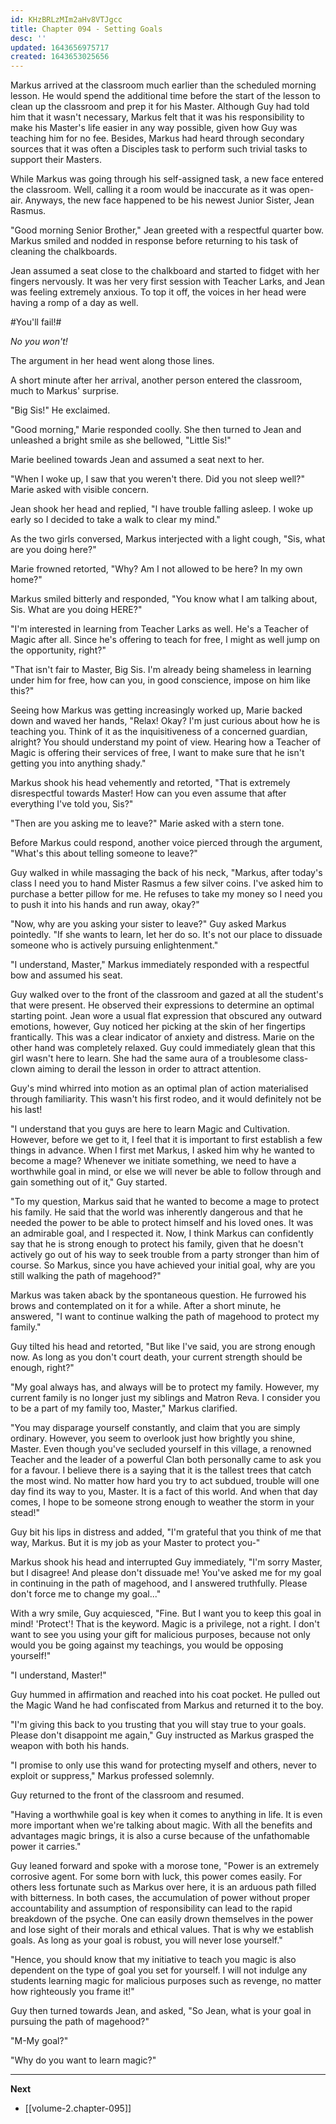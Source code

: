 ```yaml
---
id: KHzBRLzMIm2aHv8VTJgcc
title: Chapter 094 - Setting Goals
desc: ''
updated: 1643656975717
created: 1643653025656
---
```


Markus arrived at the classroom much earlier than the scheduled morning lesson. He would spend the additional time before the start of the lesson to clean up the classroom and prep it for his Master. Although Guy had told him that it wasn't necessary, Markus felt that it was his responsibility to make his Master's life easier in any way possible, given how Guy was teaching him for no fee. Besides, Markus had heard through secondary sources that it was often a Disciples task to perform such trivial tasks to support their Masters.

While Markus was going through his self-assigned task, a new face entered the classroom. Well, calling it a room would be inaccurate as it was open-air. Anyways, the new face happened to be his newest Junior Sister, Jean Rasmus.

"Good morning Senior Brother," Jean greeted with a respectful quarter bow. Markus smiled and nodded in response before returning to his task of cleaning the chalkboards.

Jean assumed a seat close to the chalkboard and started to fidget with her fingers nervously. It was her very first session with Teacher Larks, and Jean was feeling extremely anxious. To top it off, the voices in her head were having a romp of a day as well.

#You'll fail!#

*No you won't!*

The argument in her head went along those lines.

A short minute after her arrival, another person entered the classroom, much to Markus' surprise.

"Big Sis!" He exclaimed.

"Good morning," Marie responded coolly. She then turned to Jean and unleashed a bright smile as she bellowed, "Little Sis!"

Marie beelined towards Jean and assumed a seat next to her.

"When I woke up, I saw that you weren't there. Did you not sleep well?" Marie asked with visible concern.

Jean shook her head and replied, "I have trouble falling asleep. I woke up early so I decided to take a walk to clear my mind."

As the two girls conversed, Markus interjected with a light cough, "Sis, what are you doing here?"

Marie frowned retorted, "Why? Am I not allowed to be here? In my own home?"

Markus smiled bitterly and responded, "You know what I am talking about, Sis. What are you doing HERE?"

"I'm interested in learning from Teacher Larks as well. He's a Teacher of Magic after all. Since he's offering to teach for free, I might as well jump on the opportunity, right?"

"That isn't fair to Master, Big Sis. I'm already being shameless in learning under him for free, how can you, in good conscience, impose on him like this?"

Seeing how Markus was getting increasingly worked up, Marie backed down and waved her hands, "Relax! Okay? I'm just curious about how he is teaching you. Think of it as the inquisitiveness of a concerned guardian, alright? You should understand my point of view. Hearing how a Teacher of Magic is offering their services of free, I want to make sure that he isn't getting you into anything shady."

Markus shook his head vehemently and retorted, "That is extremely disrespectful towards Master! How can you even assume that after everything I've told you, Sis?"

"Then are you asking me to leave?" Marie asked with a stern tone.

Before Markus could respond, another voice pierced through the argument, "What's this about telling someone to leave?"

Guy walked in while massaging the back of his neck, "Markus, after today's class I need you to hand Mister Rasmus a few silver coins. I've asked him to purchase a better pillow for me. He refuses to take my money so I need you to push it into his hands and run away, okay?"

"Now, why are you asking your sister to leave?" Guy asked Markus pointedly. "If she wants to learn, let her do so. It's not our place to dissuade someone who is actively pursuing enlightenment."

"I understand, Master," Markus immediately responded with a respectful bow and assumed his seat.

Guy walked over to the front of the classroom and gazed at all the student's that were present. He observed their expressions to determine an optimal starting point. Jean wore a usual flat expression that obscured any outward emotions, however, Guy noticed her picking at the skin of her fingertips frantically. This was a clear indicator of anxiety and distress. Marie on the other hand was completely relaxed. Guy could immediately glean that this girl wasn't here to learn. She had the same aura of a troublesome class-clown aiming to derail the lesson in order to attract attention.

Guy's mind whirred into motion as an optimal plan of action materialised through familiarity. This wasn't his first rodeo, and it would definitely not be his last!

"I understand that you guys are here to learn Magic and Cultivation. However, before we get to it, I feel that it is important to first establish a few things in advance. When I first met Markus, I asked him why he wanted to become a mage? Whenever we initiate something, we need to have a worthwhile goal in mind, or else we will never be able to follow through and gain something out of it," Guy started.

"To my question, Markus said that he wanted to become a mage to protect his family. He said that the world was inherently dangerous and that he needed the power to be able to protect himself and his loved ones. It was an admirable goal, and I respected it. Now, I think Markus can confidently say that he is strong enough to protect his family, given that he doesn't actively go out of his way to seek trouble from a party stronger than him of course. So Markus, since you have achieved your initial goal, why are you still walking the path of magehood?"

Markus was taken aback by the spontaneous question. He furrowed his brows and contemplated on it for a while. After a short minute, he answered, "I want to continue walking the path of magehood to protect my family."

Guy tilted his head and retorted, "But like I've said, you are strong enough now. As long as you don't court death, your current strength should be enough, right?"

"My goal always has, and always will be to protect my family. However, my current family is no longer just my siblings and Matron Reva. I consider you to be a part of my family too, Master," Markus clarified.

"You may disparage yourself constantly, and claim that you are simply ordinary. However, you seem to overlook just how brightly you shine, Master. Even though you've secluded yourself in this village, a renowned Teacher and the leader of a powerful Clan both personally came to ask you for a favour. I believe there is a saying that it is the tallest trees that catch the most wind. No matter how hard you try to act subdued, trouble will one day find its way to you, Master. It is a fact of this world. And when that day comes, I hope to be someone strong enough to weather the storm in your stead!"

Guy bit his lips in distress and added, "I'm grateful that you think of me that way, Markus. But it is my job as your Master to protect you-"

Markus shook his head and interrupted Guy immediately, "I'm sorry Master, but I disagree! And please don't dissuade me! You've asked me for my goal in continuing in the path of magehood, and I answered truthfully. Please don't force me to change my goal..."

With a wry smile, Guy acquiesced, "Fine. But I want you to keep this goal in mind! 'Protect'! That is the keyword. Magic is a privilege, not a right. I don't want to see you using your gift for malicious purposes, because not only would you be going against my teachings, you would be opposing yourself!"

"I understand, Master!"

Guy hummed in affirmation and reached into his coat pocket. He pulled out the Magic Wand he had confiscated from Markus and returned it to the boy.

"I'm giving this back to you trusting that you will stay true to your goals. Please don't disappoint me again," Guy instructed as Markus grasped the weapon with both his hands.

"I promise to only use this wand for protecting myself and others, never to exploit or suppress," Markus professed solemnly.

Guy returned to the front of the classroom and resumed.

"Having a worthwhile goal is key when it comes to anything in life. It is even more important when we're talking about magic. With all the benefits and advantages magic brings, it is also a curse because of the unfathomable power it carries."

Guy leaned forward and spoke with a morose tone, "Power is an extremely corrosive agent. For some born with luck, this power comes easily. For others less fortunate such as Markus over here, it is an arduous path filled with bitterness. In both cases, the accumulation of power without proper accountability and assumption of responsibility can lead to the rapid breakdown of the psyche. One can easily drown themselves in the power and lose sight of their morals and ethical values. That is why we establish goals. As long as your goal is robust, you will never lose yourself."

"Hence, you should know that my initiative to teach you magic is also dependent on the type of goal you set for yourself. I will not indulge any students learning magic for malicious purposes such as revenge, no matter how righteously you frame it!"

Guy then turned towards Jean, and asked, "So Jean, what is your goal in pursuing the path of magehood?"

"M-My goal?"

"Why do you want to learn magic?"

____

**Next**
* [[volume-2.chapter-095]]